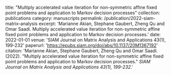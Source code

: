 title: "Multiply accelerated value iteration for non-symmetric affine fixed point problems and application to Markov decision processes"
collection: publications
category: manuscripts
permalink: /publication/2022-siam-matrix-analysis
excerpt: 'Marianne Akian, Stephane Gaubert, Zheng Qu and Omar Saadi. Multiply accelerated value iteration for non-symmetric affine fixed point problems and application to Markov decision processes.'
date: 2022-01-01
venue: 'SIAM Journal on Matrix Analysis and Applications 43(1), 199-232'
paperurl: 'https://epubs.siam.org/doi/abs/10.1137/20M1367192'
citation: 'Marianne Akian, Stephane Gaubert, Zheng Qu and Omar Saadi. (2022). "Multiply accelerated value iteration for non-symmetric affine fixed point problems and application to Markov decision processes." <i>SIAM Journal on Matrix Analysis and Applications 43(1), 199-232</i>.'
